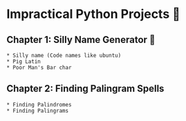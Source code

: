 # Impractical Python Projects 🐍

## Chapter 1: Silly Name Generator 🦥
    * Silly name (Code names like ubuntu)
    * Pig Latin
    * Poor Man's Bar char


## Chapter 2: Finding Palingram Spells
    * Finding Palindromes
    * Finding Palingrams

